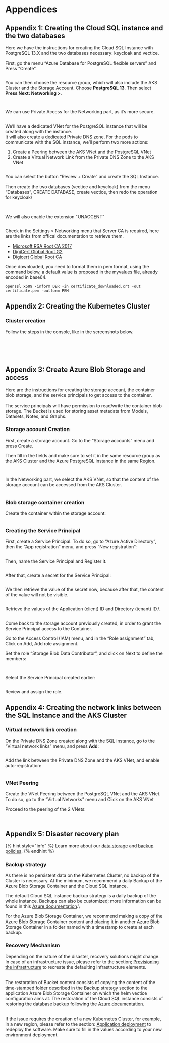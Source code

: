 # Appendices

## Appendix 1: Creating the Cloud SQL instance and the two databases

Here we have the instructions for creating the Cloud SQL Instance with PostgreSQL 13.X and the two databases necessary: keycloak and vectice.&#x20;

First, go the menu “Azure Database for PostgreSQL flexible servers” and Press “Create”.

<figure><img src="https://lh7-us.googleusercontent.com/wdHqUVEK0vxwRDiLFiGKkb6DGyU66Bkdk_PauuIBtg0HtTimTtwpgNIs7cO56_wvJajQuAW89TpN05k-BNkm7CbgLcHFvJVxTj19nxYzV9TCrM4D6nmgmJm6n6BOd4E_8ID8n4VheGm9HqEMMjHbhi0" alt=""><figcaption></figcaption></figure>

You can then choose the resource group, which will also include the AKS Cluster and the Storage Account. Choose **PostgreSQL 13**. Then select **Press Next: Networking >**.

<figure><img src="https://lh7-us.googleusercontent.com/E7ooyrAGG5MN1AVi9I0sp-MpDxp3NgCQu0y9t9M63plgtDFR6kTwhTB7hkw9dA1Yxcs5vInkNYXH3hqssGkmNCAxU97t6ennfAW_oj6aVAMK0Q-5dA_KE1bLhYeuYTERjSWT05zIxtmELGzsB2b-SKE" alt=""><figcaption></figcaption></figure>

<figure><img src="https://lh7-us.googleusercontent.com/SYZHa450EJ29FgcChlBG9WJUZCsgmGFTHHzvXel5JQJsGJKsWCO5fJUpQdjCkKSvJ8lqIMsUOs4FPtEjCLvgMpxmBZpzTOyGB7o-31WSbFTOgzduc6JBM1V7usb-Lf3iSYW39KLWIrkQeSVU1VYRGUc" alt=""><figcaption></figcaption></figure>

We can use Private Access for the Networking part, as it’s more secure.

<figure><img src="https://lh7-us.googleusercontent.com/GHjUPhkgrKIYIKKcTHhjGriAORUMEgOX0R2xrhG2f3dvmufAH3pgUiS58Z4aq6qkojBFdc1KUb59SqcaJU7_JQkYoOtU9Ng5yP_Pwue9GPLhDykEvapWDSmXnEr-u52wlHOAa7lsaBfWdGfuR-bulOI" alt=""><figcaption></figcaption></figure>

We’ll have a dedicated VNet for the PostgreSQL instance that will be created along with the instance.\
It will also create a dedicated Private DNS zone. For the pods to communicate with the SQL instance, we’ll perform two more actions:

1. Create a Peering between the AKS VNet and the PostgreSQL VNet
2. Create a Virtual Network Link from the Private DNS Zone to the AKS VNet

<figure><img src="https://lh7-us.googleusercontent.com/WV3FXg_bie3NQ6mGPMKuc1_HNecOdbgWWAklX5SNA2lVNE6RYZswmSzGu8GVkTZKrHhYU4eqF_GIJPT0JuuvJLPkIb4HuM59Nsu-YtAhC_KP1TBCaX91t27ipTqPq8cjAB0BXcrO3-qzdX4MO2VtvWw" alt=""><figcaption></figcaption></figure>



You can select the button “Review + Create” and create the SQL Instance.&#x20;

Then create the two databases (vectice and keycloak) from the menu “Databases”, CREATE DATABASE, create vectice, then redo the operation for keycloak\


<figure><img src="../../../../.gitbook/assets/image (65).png" alt=""><figcaption></figcaption></figure>

\
We will also enable the extension "UNACCENT"&#x20;

<figure><img src="../../../../.gitbook/assets/image (72).png" alt=""><figcaption></figcaption></figure>

Check in the Settings > Networking menu that Server CA is required, here are the links from offical documentation to retrieve them.&#x20;

* [Microsoft RSA Root CA 2017](https://www.microsoft.com/pkiops/certs/Microsoft%20RSA%20Root%20Certificate%20Authority%202017.crt)
* [DigiCert Global Root G2](https://cacerts.digicert.com/DigiCertGlobalRootG2.crt.pem)
* [Digicert Global Root CA](https://cacerts.digicert.com/DigiCertGlobalRootCA.crt)

Once downloaded, you need to format them in pem format, using the command below, a default value is proposed in the myvalues file, already encoded in base64.

```
openssl x509 -inform DER -in certificate_downloaded.crt -out certificate.pem -outform PEM
```

## Appendix 2: Creating the Kubernetes Cluster

### Cluster creation

Follow the steps in the console, like in the screenshots below.



<figure><img src="../../../../.gitbook/assets/image (66).png" alt=""><figcaption></figcaption></figure>

<figure><img src="../../../../.gitbook/assets/image (67).png" alt=""><figcaption></figcaption></figure>

<figure><img src="../../../../.gitbook/assets/image (68).png" alt=""><figcaption></figcaption></figure>

<figure><img src="../../../../.gitbook/assets/image (69).png" alt=""><figcaption></figcaption></figure>

<figure><img src="https://lh7-us.googleusercontent.com/yItpwctzDKC8kGhxMaCnfuw4n-gzd5FxzM-kba96_u0YBjum3cXq3rDbuZNwJmqieqI16LApf2dbsVzywWgtZXjmJtgOQ60KJK_ObuDsbXxueCULCiOV74nNQHIA8IVilxgH03WGIOAQDDUwFx4CjL0" alt=""><figcaption></figcaption></figure>

## Appendix 3: Create Azure Blob Storage and access

Here are the instructions for creating the storage account, the container blob storage, and the service principals to get access to the container.\
\
The service principals will have permission to read/write the container blob storage. The Bucket is used for storing asset metadata from Models, Datasets, Notes, and Graphs.

### Storage account Creation

First, create a storage account. Go to the “Storage accounts” menu and press Create.

Then fill in the fields and make sure to set it in the same resource group as the AKS Cluster and the Azure PostgreSQL instance in the same Region.

<figure><img src="https://lh7-us.googleusercontent.com/VJwCX9b3BoWvxN-DnTnQi4jVp07F6Scleg_8NYqU5rdqO70timF5-rGoXoY1i-8hFBl_Cgf9hc063puG7R-IMN2O82PDUzdiWDjI5tmEUQ-W4XJPGlWrVKImboa4DUlWC-ZVzs4sHWd1-j2I0iVX-gw" alt=""><figcaption></figcaption></figure>

<figure><img src="https://lh7-us.googleusercontent.com/izGbN9S4j6dHc9X94QhoABdKGeFv8uGDATzejrH5Hdw8KAhpOP_wFL-HvfcYGKSozICf45daCYEzgPwxLO8vPPFRVgQCa-Jovium_DFJutoIWMQIAcWJnBGdpucXa8ON50BlUK-cWkYx_BmJqqOG_9E" alt=""><figcaption></figcaption></figure>

In the Networking part, we select the AKS VNet, so that the content of the storage account can be accessed from the AKS Cluster.

<figure><img src="https://lh7-us.googleusercontent.com/6N1P5fKOtPttFQGVK9EEsdlGPBGSOg_dtsrRSKr9ZSzpIDtfJRJumVqtWytOLn7If0JW8DQohBLIwwHGE8nDGwzkVIzfgv37S0RFVpBFefCdUVmp-A-O4HR1aIgo-3HaEIyuXiJlLo2B5hyQQO0FMKI" alt=""><figcaption></figcaption></figure>

### Blob storage container creation

Create the container within the storage account:

<figure><img src="https://lh7-us.googleusercontent.com/QYao6AzaRDzv_yxCT9HuOIA9GXU71OQ8qU81IepI0otzUM9pTRlD6T206bwzCVBM1SnVJnj6bU9qnBFtHHNj8PwwmIzWD4khOBZSLYY6xTaJff7xnYxnqtZi_qp_1R-yctpg0Uuz54OwHAISuRU9H3E" alt=""><figcaption></figcaption></figure>

### Creating the Service Principal

First, create a Service Principal. To do so, go to “Azure Active Directory”, then the “App registration” menu, and press “New registration”:

<figure><img src="https://lh7-us.googleusercontent.com/lybkf4HQEyLITvO0PaFqeIiHYgkX-IA22wuVb5PFiON-8lq3ao-VB4gCKs1ejW5JaPmBCB4uFFOAa3Q8nAtiB87-WoLzP_I8E__YYGVIb1ws28TuSDlwsE8whDrDtF--PRapb5_z1yRNBahlK6ipdhk" alt=""><figcaption></figcaption></figure>

Then, name the Service Principal and Register it.

<figure><img src="https://lh7-us.googleusercontent.com/KgzkpTxYjXKAXSzu18KjUAz4xpBUZOYE1X3YB0koYBXi35dM-8AhXb-ntyMNik1mHoMtjffkLnaw3bA6CL3PfPKsx-xInKrnMrNikZz-ej32huihx9gz8K9pMsUI56RTShQEOXAF539rR7zAQMfMiKc" alt=""><figcaption></figcaption></figure>

After that, create a secret for the Service Principal:

<figure><img src="https://lh7-us.googleusercontent.com/1qtzq6lEq0Y78JPuttLkArlvDhnmKUsJQVajk9wu2YnJgW2PfylHZ5wxOeZ0H_uvicmA8Lar0WxebALzOKSDAO9vnstkHkUmcptQGIlogrkVpFPvP9DdUwnFkRZT3oE_iMzSVSOaLJfdThx8PmdxwLQ" alt=""><figcaption></figcaption></figure>

We then retrieve the value of the secret now, because after that, the content of the value will not be visible.

<figure><img src="https://lh7-us.googleusercontent.com/SQ1vI8RayRGzg3TJVauVITGHpyxEnpDaZzEb_0e6SUEXZ-369oJA3V-7d17-IosjgIZQkEejBE7Qag3QYQcycuHfensMDjXnwY1aTlkIBgoK6u53w-qf4p1tgx3eWfRgtIKhbmDJsTvkBONV37dv9mQ" alt=""><figcaption></figcaption></figure>

Retrieve the values of the Application (client) ID and Directory (tenant) ID.\


<figure><img src="https://lh7-us.googleusercontent.com/0lrxCP05L8rh4Sf_8noFbELDh6YMZox4_qOQNKGnmcA_tOSbtnDj2WEIA47f3_dTWgghYC1ftaV7y0cqUGCljC8uqMILBsaNau3WiG0Zw6teZHGMQ8TaPB60__UGuvOjYXxISEBwOoz6JBSb5Q7JupI" alt=""><figcaption></figcaption></figure>

Come back to the storage account previously created, in order to grant the Service Principal access to the Container.

Go to the Access Control (IAM) menu, and in the “Role assignment” tab, Click on Add, Add role assignment.

Set the role “Storage Blob Data Contributor”, and click on Next to define the members:

<figure><img src="https://lh7-us.googleusercontent.com/sSTZ6ppcdzNWNaPHik8UcGeG9uEAEpNKY3tcIdIQSQWyBPuNRaWDA1DTYwyVrg66JnW9fskDQ_2Z1fZsIZyJAfvdCF3pIa33THa97ULqNGZZ8ZUhercr9KhOE9_4izFBwZoPV8HcAXgfBcMGcQBI1DY" alt=""><figcaption></figcaption></figure>

<figure><img src="https://lh7-us.googleusercontent.com/GsRPqaUjqmgWLCR0Cp_pX02fVDs2bCVtBDXPd3NNkXGuMs26m108cbQPOuzPRvYTWkN4K20-rcYcAwKzQ70GFNdrlmaMsbj2ycJpI0n2yHCCmtz9AwbEszStNwuniNAu43mWjbeRHwHFQcFWuOLpii0" alt=""><figcaption></figcaption></figure>

Select the Service Principal created earlier:

<figure><img src="https://lh7-us.googleusercontent.com/eZUrXrYzGzsYjr9SaVcEpm-cO6rkOJ6Zq5FcOK2pkqQedJvZNOLNVHO0NsN2Dl9S3uhWj6P0nULfJQeTjSJ8-uDJMoNO3HRp6Og5d5hskMQtFAsyOmQFOleZkGeShDIxrKnCvgeAIvS2ZWzq2rBDOR4" alt=""><figcaption></figcaption></figure>

Review and assign the role.



## Appendix 4: Creating the network links between the SQL Instance and the AKS Cluster

### Virtual network link creation

On the Private DNS Zone created along with the SQL instance, go to the “Virtual network links” menu, and press **Add**:

<figure><img src="https://lh7-us.googleusercontent.com/uSxJScg0po9rVWpWpKw_hNUl2pluMFh0HQ3aVFV2Krqw33g7XyEsR8wya7IibIMsdu6fJp3QpyAaRbnOpEr036TME79uq-MkkjIsHZ4HXaFUSs8cW55R8JHdXP-GyJZEGM87i__fezyDukGU2ZZjMCQ" alt=""><figcaption></figcaption></figure>

Add the link between the Private DNS Zone and the AKS VNet, and enable auto-registration:

<figure><img src="https://lh7-us.googleusercontent.com/PhHPftunt6V0bA9XRpB-og-dPrDX2In0TqTVPzxk-p1AXBk1SQE13PX4DoWm0koiC3zgjsbtjsC7UbJW5FiXRlSENAp0EmciSX4w27egOKDSfb-nVamO7iXZbOxGbDLEZh0bCTK_3X7AX4ZI_D93QiM" alt=""><figcaption></figcaption></figure>

### VNet Peering

Create the VNet Peering between the PostgreSQL VNet and the AKS VNet.\
To do so, go to the “Virtual Networks” menu and Click on the AKS VNet

Proceed to the peering of the 2 VNets:

<figure><img src="../../../../.gitbook/assets/image (70).png" alt=""><figcaption></figcaption></figure>

<figure><img src="../../../../.gitbook/assets/image (71).png" alt=""><figcaption></figcaption></figure>

## Appendix 5: Disaster recovery plan

{% hint style="info" %}
Learn more about our [data storage](../../../security/data-storage-security.md) and [backup policies](appendices.md#backup-strategy).
{% endhint %}

### Backup strategy

As there is no persistent data on the Kubernetes Cluster, no backup of the Cluster is necessary. At the minimum, we recommend a daily Backup of the Azure Blob Storage Container and the Cloud SQL instance.

The default Cloud SQL instance backup strategy is a daily backup of the whole instance. Backups can also be customized; more information can be found in this [Azure documentation](https://learn.microsoft.com/en-us/azure/postgresql/flexible-server/concepts-backup-restore).\


For the Azure Blob Storage Container, we recommend making a copy of the Azure Blob Storage Container content and placing it in another Azure Blob Storage Container in a folder named with a timestamp to create at each backup.

### Recovery Mechanism

Depending on the nature of the disaster, recovery solutions might change. In case of an infrastructure issue, please refer to the section; [Provisioning the infrastructure](./#id-2.-how-to-provision-the-infrastructure) to recreate the defaulting infrastructure elements.

\
The restoration of Bucket content consists of copying the content of the time-stamped folder described in the Backup strategy section to the application Azure Blob Storage Container on which the helm vectice configuration aims at. The restoration of the Cloud SQL instance consists of restoring the database backup following the [Azure documentation](https://learn.microsoft.com/en-us/azure/postgresql/flexible-server/concepts-backup-restore).

\
If the issue requires the creation of a new Kubernetes Cluster, for example, in a new region, please refer to the section: [Application deployment](./#id-3.-how-to-deploy-the-vectice-application) to redeploy the software. Make sure to fill in the values according to your new environment deployment.
